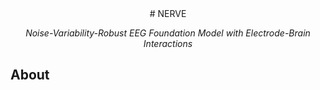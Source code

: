 <div align="center">
# NERVE

_Noise-Variability-Robust EEG Foundation Model with Electrode-Brain Interactions_

</div>

## About
